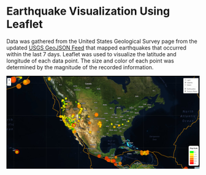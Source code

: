 # Earthquake Visualization Using Leaflet

Data was gathered from the United States Geological Survey page from the updated [USGS GeoJSON Feed](https://earthquake.usgs.gov/earthquakes/feed/v1.0/geojson.php) that mapped earthquakes that occurred within the last 7 days. Leaflet was used to visualize the latitude and longitude of each data point. The size and color of each point was determined by the magnitude of the recorded information. 

![Earthquake load page](earthquake.png)
